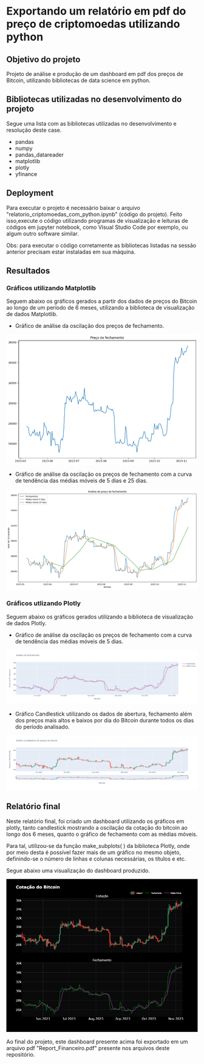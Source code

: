 # Exportando um relatório em pdf do preço de criptomoedas utilizando python

## Objetivo do projeto

Projeto de análise e produção de um dashboard em pdf dos preços de Bitcoin, utilizando bibliotecas de data science em python.

## Bibliotecas utilizadas no desenvolvimento do projeto

Segue uma lista com as bibliotecas utilizadas no desenvolvimento e resolução deste case.

- pandas
- numpy
- pandas_datareader
- matplotlib
- plotly
- yfinance

## Deployment

Para executar o projeto é necessário baixar o arquivo "relatorio_criptomoedas_com_python.ipynb" (código do projeto). Feito isso,execute o código utilizando programas de visualização e leituras de códigos em jupyter notebook, como Visual Studio Code por exemplo, ou algum outro software similar.

Obs: para executar o código corretamente as bibliotecas listadas na sessão anterior precisam estar instaladas em sua máquina.

## Resultados

### Gráficos utilizando Matplotlib

Seguem abaixo os gráficos gerados a partir dos dados de preços do Bitcoin ao longo de um período de 6 meses, utilizando a biblioteca de visualização de dados Matplotlib.

- Gráfico de análise da oscilação dos preços de fechamento.

![close_matplotlib.png](graph_results/close_matplotlib.png)

- Gráfico de análise da oscilação os preços de fechamento com a curva de tendência das médias móveis de 5 dias e 25 dias.

![close_moving_average_matplotlib.png](graph_results/close_moving_average_matplotlib.png)

### Gráficos utlizando Plotly

Seguem abaixo os gráficos gerados utilizando a biblioteca de visualização de dados Plotly.

- Gráfico de análise da oscilação os preços de fechamento com a curva de tendência das médias móveis de 5 dias.

![close_moving_average_plotly.png](graph_results/close_moving_average_plotly.png)

- Gráfico Candlestick utilizando os dados de abertura, fechamento além dos preços mais altos e baixos por dia do Bitcoin durante todos os dias do período analisado.

![candlestick_plotly.png](graph_results/candlestick_plotly.png)

## Relatório final

Neste relatório final, foi criado um dashboard utilizando os gráficos em plotly, tanto candlestick mostrando a oscilação da cotação do bitcoin ao longo dos 6 meses, quanto o gráfico de fechamento com as médias móveis.

Para tal, utilizou-se da função make_subplots( ) da biblioteca Plotly, onde por meio desta é possível fazer mais de um gráfico no mesmo objeto, definindo-se o número de linhas e colunas necessárias, os títulos e etc.

Segue abaixo uma visualização do dashboard produzido.

![dashboard](dashboard/dashboard.png)

Ao final do projeto, este dashboard presente acima foi exportado em um arquivo pdf "Report_Financeiro.pdf" presente nos arquivos deste repositório.